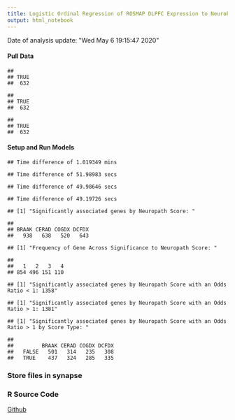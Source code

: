 ```yaml
---
title: Logistic Ordinal Regression of ROSMAP DLPFC Expression to NeuroPath Scores
output: html_notebook
---
```

Date of analysis update: "Wed May  6 19:15:47 2020"





#### Pull Data

```
## 
## TRUE 
##  632
```

```
## 
## TRUE 
##  632
```

```
## 
## TRUE 
##  632
```

#### Setup and Run Models



```
## Time difference of 1.019349 mins
```

```
## Time difference of 51.98983 secs
```

```
## Time difference of 49.98646 secs
```

```
## Time difference of 49.19726 secs
```

```
## [1] "Significantly associated genes by Neuropath Score: "
```

```
## 
## BRAAK CERAD COGDX DCFDX 
##   938   638   520   643
```

```
## [1] "Frequency of Gene Across Significance to Neuropath Score: "
```

```
## 
##   1   2   3   4 
## 854 496 151 110
```

```
## [1] "Significantly associated genes by Neuropath Score with an Odds Ratio < 1: 1358"
```

```
## [1] "Significantly associated genes by Neuropath Score with an Odds Ratio > 1: 1381"
```

```
## [1] "Significantly associated genes by Neuropath Score with an Odds Ratio > 1 by Score Type: "
```

```
##        
##         BRAAK CERAD COGDX DCFDX
##   FALSE   501   314   235   308
##   TRUE    437   324   285   335
```



### Store files in synapse


### R Source Code
[Github](https://github.com/jgockley62/NeuroPath_Regression/blob/38fbd2dda9c8b282b922e6c111d69c1095339603/code/Neuropath_Scores.Rmd)


